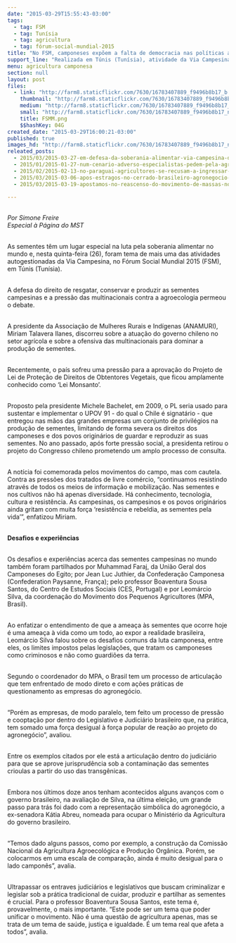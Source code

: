 ```yaml
---
date: "2015-03-29T15:55:43-03:00"
tags:
  - tag: FSM
  - tag: Tunísia
  - tag: agricultura
  - tag: fórum-social-mundial-2015
title: "No FSM, camponeses expõem a falta de democracia nas políticas agrícolas"
support_line: "​Realizada em Túnis (Tunísia), atividade da Via Campesina debateu a necessidade do direito de resgate, conservar e produzir sementes crioulas,."
menu: agricultura camponesa
section: null
layout: post
files:
  - link: "http://farm8.staticflickr.com/7630/16783407889_f9496b8b17_b.jpg"
    thumbnail: "http://farm8.staticflickr.com/7630/16783407889_f9496b8b17_t.jpg"
    medium: "http://farm8.staticflickr.com/7630/16783407889_f9496b8b17_z.jpg"
    small: "http://farm8.staticflickr.com/7630/16783407889_f9496b8b17_n.jpg"
    title: FSMM.png
    $$hashKey: 04G
created_date: "2015-03-29T16:00:21-03:00"
published: true
images_hd: "http://farm8.staticflickr.com/7630/16783407889_f9496b8b17_n.jpg"
releated_posts:
  - 2015/03/2015-03-27-em-defesa-da-soberania-alimentar-via-campesina-defende-fortalecimento-da-producao-local.md
  - 2015/01/2015-01-27-num-cenario-adverso-especialistas-pedem-pela-agroecologia.md
  - 2015/02/2015-02-13-no-paraguai-agricultores-se-recusam-a-ingressar-no-modelo-imposto-pelo-agronegocio.md
  - 2015/03/2015-03-06-apos-estragos-no-cerrado-brasileiro-agronegocio-avanca-sobre-terras-mocambicanas.md
  - 2015/03/2015-03-19-apostamos-no-reascenso-do-movimento-de-massas-no-brasil-diz-lider-do-mst.md

---
```

<p><br />
<em>Por Simone Freire<br />
Especial &agrave; P&aacute;gina do MST</em></p>

<p><br />
As sementes t&ecirc;m um lugar especial na luta pela soberania alimentar no mundo e, nesta quinta-feira (26), foram tema de mais uma das atividades autogestionadas da Via Campesina, no F&oacute;rum Social Mundial 2015 (FSM), em T&uacute;nis (Tun&iacute;sia).</p>

<p><br />
A defesa do direito de resgatar, conservar e produzir as sementes campesinas e a press&atilde;o das multinacionais contra a agroecologia permeou o debate.</p>

<p><br />
A presidente da Associa&ccedil;&atilde;o de Mulheres Rurais e Ind&iacute;genas (ANAMURI), Miriam Talavera Ilanes, discorreu sobre a atua&ccedil;&atilde;o do governo chileno no setor agr&iacute;cola e sobre a ofensiva das multinacionais para dominar a produ&ccedil;&atilde;o de sementes.</p>

<p><br />
Recentemente, o pa&iacute;s sofreu uma press&atilde;o para a aprova&ccedil;&atilde;o do Projeto de Lei de Prote&ccedil;&atilde;o de Direitos de Obtentores Vegetais, que ficou amplamente conhecido como &lsquo;Lei Monsanto&rsquo;.</p>

<p><br />
Proposto pela presidente Michele Bachelet, em 2009, o PL seria usado para sustentar e implementar o UPOV 91 - do qual o Chile &eacute; signat&aacute;rio - que entregou nas m&atilde;os das grandes empresas um conjunto de privil&eacute;gios na produ&ccedil;&atilde;o de sementes, limitando de forma severa os direitos dos camponeses e dos povos origin&aacute;rios de guardar e reproduzir as suas sementes. No ano passado, ap&oacute;s forte press&atilde;o social, a presidenta retirou o projeto do Congresso chileno prometendo um amplo processo de consulta.</p>

<p><br />
A not&iacute;cia foi comemorada pelos movimentos do campo, mas com cautela. Contra as press&otilde;es dos tratados de livre com&eacute;rcio, &ldquo;continuamos resistindo atrav&eacute;s de todos os meios de informa&ccedil;&atilde;o e mobiliza&ccedil;&atilde;o. Nas sementes e nos cultivos n&atilde;o h&aacute; apenas diversidade. H&aacute; conhecimento, tecnologia, cultura e resist&ecirc;ncia. As campesinas, os campesinos e os povos origin&aacute;rios ainda gritam com muita for&ccedil;a &lsquo;resist&ecirc;ncia e rebeldia, as sementes pela vida&rsquo;&rdquo;, enfatizou Miriam.</p>

<p><br />
<strong>Desafios e experi&ecirc;ncias</strong></p>

<p><br />
Os desafios e experi&ecirc;ncias acerca das sementes campesinas no mundo tamb&eacute;m foram partilhados por Muhammad Faraj, da Uni&atilde;o Geral dos Camponeses do Egito; por Jean Luc Juthier, da Confedera&ccedil;&atilde;o Camponesa (Confederation Paysanne, Fran&ccedil;a); pelo professor Boaventura Sousa Santos, do Centro de Estudos Sociais (CES, Portugal) e por Leom&aacute;rcio Silva, da coordena&ccedil;&atilde;o do Movimento dos Pequenos Agricultores (MPA, Brasil).</p>

<p><br />
Ao enfatizar o entendimento de que a amea&ccedil;a &agrave;s sementes que ocorre hoje &eacute; uma amea&ccedil;a &agrave; vida como um todo, ao expor a realidade brasileira, Leom&aacute;rcio Silva falou sobre os desafios comuns da luta camponesa, entre eles, os limites impostos pelas legisla&ccedil;&otilde;es, que tratam os camponeses como criminosos e n&atilde;o como guardi&otilde;es da terra.</p>

<p><br />
Segundo o coordenador do MPA, o Brasil tem um processo de articula&ccedil;&atilde;o que tem enfrentado de modo direto e com a&ccedil;&otilde;es pr&aacute;ticas de questionamento as empresas do agroneg&oacute;cio.</p>

<p><br />
&ldquo;Por&eacute;m as empresas, de modo paralelo, tem feito um processo de press&atilde;o e coopta&ccedil;&atilde;o por dentro do Legislativo e Judici&aacute;rio brasileiro que, na pr&aacute;tica, tem somado uma for&ccedil;a desigual &agrave; for&ccedil;a popular de rea&ccedil;&atilde;o ao projeto do agroneg&oacute;cio&rdquo;, avaliou.</p>

<p><br />
Entre os exemplos citados por ele est&aacute; a articula&ccedil;&atilde;o dentro do judici&aacute;rio para que se aprove jurisprud&ecirc;ncia sob a contamina&ccedil;&atilde;o das sementes crioulas a partir do uso das transg&ecirc;nicas.</p>

<p><br />
Embora nos &uacute;ltimos doze anos tenham acontecidos alguns avan&ccedil;os com o governo brasileiro, na avalia&ccedil;&atilde;o de Silva, na &uacute;ltima elei&ccedil;&atilde;o, um grande passo para tr&aacute;s foi dado com a representa&ccedil;&atilde;o simb&oacute;lica do agroneg&oacute;cio, a ex-senadora K&aacute;tia Abreu, nomeada para ocupar o Minist&eacute;rio da Agricultura do governo brasileiro.</p>

<p><br />
&ldquo;Temos dado alguns passos, como por exemplo, a constru&ccedil;&atilde;o da Comiss&atilde;o Nacional da Agricultura Agroecol&oacute;gica e Produ&ccedil;&atilde;o Org&acirc;nica. Por&eacute;m, se colocarmos em uma escala de compara&ccedil;&atilde;o, ainda &eacute; muito desigual para o lado campon&ecirc;s&rdquo;, avalia.</p>

<p><br />
Ultrapassar os entraves judici&aacute;rios e legislativos que buscam criminalizar e legislar sob a pr&aacute;tica tradicional de cuidar, produzir e partilhar as sementes &eacute; crucial. Para o professor Boaventura Sousa Santos, este tema &eacute;, provavelmente, o mais importante. &ldquo;Este pode ser um tema que poder unificar o movimento. N&atilde;o &eacute; uma quest&atilde;o de agricultura apenas, mas se trata de um tema de sa&uacute;de, justi&ccedil;a e igualdade. &Eacute; um tema real que afeta a todos&rdquo;, avalia.</p>
